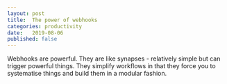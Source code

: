 ```yaml
---
layout: post
title:  The power of webhooks
categories: productivity
date:   2019-08-06
published: false
---
```


Webhooks are powerful. They are like synapses - relatively simple but can trigger powerful things. They simplify workflows in that they force you to systematise things and build them in a modular fashion.